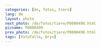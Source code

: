 ```yaml
---
categories: [de, fotos, tiere]
lang: de
layout: photo
next_photo: /de/fotos/tiere/P0000498.html
picname: P0000499
prev_photo: /de/fotos/tiere/P0000490.html
tags: [Fotofalle, Oryx]
---
```

